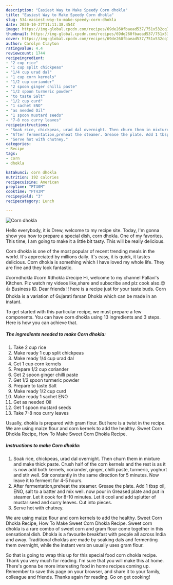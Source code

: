 ```yaml
---
description: "Easiest Way to Make Speedy Corn dhokla"
title: "Easiest Way to Make Speedy Corn dhokla"
slug: 534-easiest-way-to-make-speedy-corn-dhokla
date: 2020-10-27T11:11:38.454Z
image: https://img-global.cpcdn.com/recipes/69de260fbaead537/751x532cq70/corn-dhokla-recipe-main-photo.jpg
thumbnail: https://img-global.cpcdn.com/recipes/69de260fbaead537/751x532cq70/corn-dhokla-recipe-main-photo.jpg
cover: https://img-global.cpcdn.com/recipes/69de260fbaead537/751x532cq70/corn-dhokla-recipe-main-photo.jpg
author: Carolyn Clayton
ratingvalue: 4.4
reviewcount: 1744
recipeingredient:
- "2 cup rice"
- "1 cup split chickpeas"
- "1/4 cup urad dal"
- "1 cup corn kernels"
- "1/2 cup coriander"
- "2 spoon ginger chilli paste"
- "1/2 spoon turmeric powder"
- "to taste Salt"
- "1/2 cup curd"
- "1 sachet ENO"
- "as needed Oil"
- "1 spoon mustard seeds"
- "7-8 nos curry leaves"
recipeinstructions:
- "Soak rice, chickpeas, urad dal overnight. Then churn them in mixture and make thick paste. Crush half of the corn kernels and the rest is as it is now add both kernels, coriander, ginger, chilli paste, turmeric, yoghurt and stir well. Stir constantly in the same direction for 5 minutes. Now leave it to ferment for 4-5 hours."
- "After fermentation,preheat the steamer. Grease the plate. Add 1 tbsp oil, ENO, salt to a batter and mix well. now pour in Greased plate and put in steamer. Let it cook for 8-10 minutes. Let it cool and add splutter of mustar seed and curry leaves. Cut into pieces."
- "Serve hot with chutney."
categories:
- Recipe
tags:
- corn
- dhokla

katakunci: corn dhokla 
nutrition: 192 calories
recipecuisine: American
preptime: "PT30M"
cooktime: "PT43M"
recipeyield: "3"
recipecategory: Lunch

---
```



![Corn dhokla](https://img-global.cpcdn.com/recipes/69de260fbaead537/751x532cq70/corn-dhokla-recipe-main-photo.jpg)

Hello everybody, it is Drew, welcome to my recipe site. Today, I'm gonna show you how to prepare a special dish, corn dhokla. One of my favorites. This time, I am going to make it a little bit tasty. This will be really delicious.

Corn dhokla is one of the most popular of recent trending meals in the world. It's appreciated by millions daily. It's easy, it is quick, it tastes delicious. Corn dhokla is something which I have loved my whole life. They are fine and they look fantastic.

#corndhokla #corn #dhokla #recipe Hi, welcome to my channel Pallavi&#39;s Kitchen. Plz watch my videos like,share and subscribe and plz cook also.😊👍 Business ID. Dear friends !! here is a recipe just for your taste buds. Corn Dhokla is a variation of Gujarati farsan Dhokla which can be made in an instant.


To get started with this particular recipe, we must prepare a few components. You can have corn dhokla using 13 ingredients and 3 steps. Here is how you can achieve that.

<!--inarticleads1-->

##### The ingredients needed to make Corn dhokla:

1. Take 2 cup rice
1. Make ready 1 cup split chickpeas
1. Make ready 1/4 cup urad dal
1. Get 1 cup corn kernels
1. Prepare 1/2 cup coriander
1. Get 2 spoon ginger chilli paste
1. Get 1/2 spoon turmeric powder
1. Prepare to taste Salt
1. Make ready 1/2 cup curd
1. Make ready 1 sachet ENO
1. Get as needed Oil
1. Get 1 spoon mustard seeds
1. Take 7-8 nos curry leaves


Usually, dhokla is prepared with gram flour. But here is a twist in the recipe. We are using maize flour and corn kernels to add the healthy. Sweet Corn Dhokla Recipe, How To Make Sweet Corn Dhokla Recipe. 

<!--inarticleads2-->

##### Instructions to make Corn dhokla:

1. Soak rice, chickpeas, urad dal overnight. Then churn them in mixture and make thick paste. Crush half of the corn kernels and the rest is as it is now add both kernels, coriander, ginger, chilli paste, turmeric, yoghurt and stir well. Stir constantly in the same direction for 5 minutes. Now leave it to ferment for 4-5 hours.
1. After fermentation,preheat the steamer. Grease the plate. Add 1 tbsp oil, ENO, salt to a batter and mix well. now pour in Greased plate and put in steamer. Let it cook for 8-10 minutes. Let it cool and add splutter of mustar seed and curry leaves. Cut into pieces.
1. Serve hot with chutney.


We are using maize flour and corn kernels to add the healthy. Sweet Corn Dhokla Recipe, How To Make Sweet Corn Dhokla Recipe. Sweet corn dhokla is a rare combo of sweet corn and gram flour come together in this sensational dish. Dhokla is a favourite breakfast with people all across India and away. Traditional dhoklas are made by soaking dals and fermenting them overnight, while the instant version usually uses gram flour. 

So that is going to wrap this up for this special food corn dhokla recipe. Thank you very much for reading. I'm sure that you will make this at home. There's gonna be more interesting food in home recipes coming up. Remember to save this page on your browser, and share it to your family, colleague and friends. Thanks again for reading. Go on get cooking!
